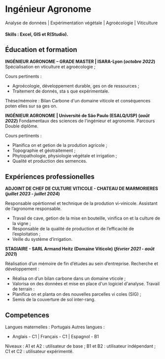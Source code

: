 # Ingénieur Agronome
Analyse de données | Expérimentation végétale | Agroécologie | Viticulture

#### Skills : Excel, GIS et R(Studio).

## Éducation et formation

**INGÉNIEUR AGRONOME – GRADE MASTER | ISARA-Lyon (_octobre 2022_)**
Spécialisation en vticulture et agroécologie ; 

Cours pertinents : 
- Agroécologie, développement durable, ges on de ressources ;
- Traitement de donnés, sta s que expérimentale.

Thèse/mémoire : Bilan Carbone d'un domaine viticole et conséquences poten elles sur sa ges on.

**INGÉNIEUR AGRONOME | Université de São Paulo (ESALQ/USP) (_août 2022_)**
Fondamentaux des sciences de l'ingénieur et agronomie. 
Parcours Double diplôme.

Cours pertinents :
- Planifica on et getion de la prodution agricole ;
- Topographie et géotraitement ;
- Phytopathologie, physiologie végétale et irrigation ;
- Qualité et production des semences.

## Expériences professionelles 

**ADJOINT DE CHEF DE CULTURE VITICOLE - CHATEAU DE MARMORIERES (_juillet 2023 - juillet 2024_)**

Responsable opértionnel et technique de la prodution vi-vinicole. 
Assistant de l’agronome responsable.
- Travail de cave, getion de la mise en bouteille, vinifica on et la culture de la vigne ;
- Responsable de la qualité de production et de l’efficacité de l’exploitation ;
- Veille du système d’irrigation.

**STAGIAIRE - SARL Armand Heitz (Domaine Viticole) (_février 2021 - août 2021_)**

Réalisation d’un mémoire de fin d’études au sein d’entreprise. 
Recherche et développement : 
- Réalisa on d’un bilan carbone dans un domaine vticole ;
- Valorisa on des données et mise en place d'un logiciel d'analyse.
Travail de terrain : 
- Planifica on et planta on des nouvelles parcelles vi coles (SIG) ;
- Semis de la couverture de sol inter-rang.
  
## Competences
Langues maternelles : Portugais 
Autres langues : 
- Anglais - C1 | Français - C1 | Espagnol - B1

Niveaux : A1 et A2 : utilisateur de base ; B1 et B2 : utilisateur indépendant ; C1 et C2 : utilisateur expérimenté.
